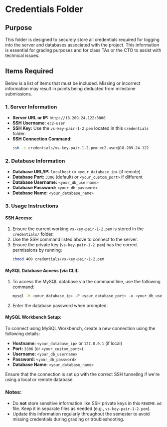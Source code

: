 # Credentials Folder

## Purpose
This folder is designed to securely store all credentials required for logging into the server and databases associated with the project. This information is essential for grading purposes and for class TAs or the CTO to assist with technical issues.

## Items Required
Below is a list of items that must be included. Missing or incorrect information may result in points being deducted from milestone submissions.

### 1. Server Information
- **Server URL or IP:** `http://18.209.24.122:3000`
- **SSH Username:** `ec2-user`
- **SSH Key:** Use the `vs-key-pair-1-2.pem` located in this `credentials` folder.
- **SSH Connection Command:**
    ```bash
    ssh -i credentials/vs-key-pair-1-2.pem ec2-user@18.209.24.122
    ```

### 2. Database Information
- **Database URL/IP:** `localhost` or `<your_database_ip>` (if remote)
- **Database Port:** `3306` (default) or `<your_custom_port>` if different
- **Database Username:** `<your_db_username>`
- **Database Password:** `<your_db_password>`
- **Database Name:** `<your_database_name>`

### 3. Usage Instructions

#### SSH Access:
1. Ensure the current working `vs-key-pair-1-2.pem` is stored in the `credentials/` folder.
2. Use the SSH command listed above to connect to the server.
3. Ensure the private key (`vs-key-pair-1-2.pem`) has the correct permissions by running:
    ```bash
    chmod 400 credentials/vs-key-pair-1-2.pem
    ```

#### MySQL Database Access (via CLI):
1. To access the MySQL database via the command line, use the following command:
    ```bash
    mysql -h <your_database_ip> -P <your_database_port> -u <your_db_username> -p
    ```
2. Enter the database password when prompted.

#### MySQL Workbench Setup:
To connect using MySQL Workbench, create a new connection using the following details:
- **Hostname:** `<your_database_ip>` or `127.0.0.1` (if local)
- **Port:** `3306` (or `<your_custom_port>`)
- **Username:** `<your_db_username>`
- **Password:** `<your_db_password>`
- **Database Name:** `<your_database_name>`

Ensure that the connection is set up with the correct SSH tunneling if we're using a local or remote database.

### Notes:
- Do **not** store sensitive information like SSH private keys in this `README.md` file. Keep it in separate files as needed (e.g., `vs-key-pair-1-2.pem`).
- Update this information regularly throughout the semester to avoid missing credentials during grading or troubleshooting.
